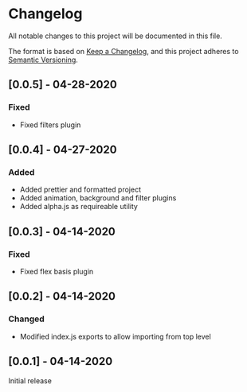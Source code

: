 # Changelog
All notable changes to this project will be documented in this file.

The format is based on [Keep a Changelog](https://keepachangelog.com/en/1.0.0/),
and this project adheres to [Semantic Versioning](https://semver.org/spec/v2.0.0.html).

## [0.0.5] - 04-28-2020
### Fixed
- Fixed filters plugin

## [0.0.4] - 04-27-2020
### Added
- Added prettier and formatted project
- Added animation, background and filter plugins
- Added alpha.js as requireable utility

## [0.0.3] - 04-14-2020
### Fixed
- Fixed flex basis plugin

## [0.0.2] - 04-14-2020
### Changed
- Modified index.js exports to allow importing from top level

## [0.0.1] - 04-14-2020
Initial release
